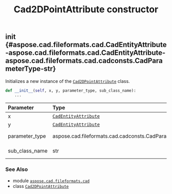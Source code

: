 ﻿---
title: Cad2DPointAttribute constructor
second_title: Aspose.CAD for Python via .NET API References
description: 
type: docs
weight: 10
url: /python-net/aspose.cad.fileformats.cad/cad2dpointattribute/__init__/
is_root: false
---

## __init__ {#aspose.cad.fileformats.cad.CadEntityAttribute-aspose.cad.fileformats.cad.CadEntityAttribute-aspose.cad.fileformats.cad.cadconsts.CadParameterType-str}

Initializes a new instance of the [`Cad2DPointAttribute`](/cad/python-net/aspose.cad.fileformats.cad/cad2dpointattribute) class.



```python
def __init__(self, x, y, parameter_type, sub_class_name):
    ...
```


| Parameter | Type | Description |
| :- | :- | :- |
| x | [`CadEntityAttribute`](/cad/python-net/aspose.cad.fileformats.cad/cadentityattribute) | X attribute. |
| y | [`CadEntityAttribute`](/cad/python-net/aspose.cad.fileformats.cad/cadentityattribute) | Y attribute. |
| parameter_type | aspose.cad.fileformats.cad.cadconsts.CadParameterType | Parameter type. |
| sub_class_name | str | Subclass name. |



### See Also
* module [`aspose.cad.fileformats.cad`](../../)
* class [`Cad2DPointAttribute`](/cad/python-net/aspose.cad.fileformats.cad/cad2dpointattribute)
